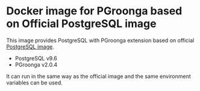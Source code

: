 # Docker image for PGroonga based on Official PostgreSQL image

This image provides PostgreSQL with PGroonga extension based on
official [PostgreSQL image](https://hub.docker.com/_/postgres/).

* PostgreSQL v9.6
* PGroonga v2.0.4

It can run in the same way as the official image and the same environment
variables can be used.
